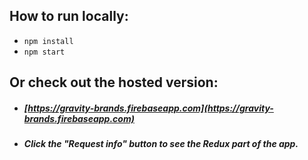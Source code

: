 ## How to run locally:
  - `npm install`
  - `npm start`
## Or check out the hosted version:
- ##### [https://gravity-brands.firebaseapp.com](https://gravity-brands.firebaseapp.com)
- ##### Click the "Request info" button to see the Redux part of the app.
